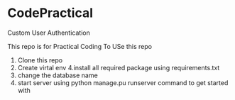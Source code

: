 # CodePractical
Custom User Authentication

This repo is for Practical Coding 
To USe this repo
1. Clone this repo
3. Create virtal env
4.install all required package using requirements.txt
5. change the database name
6. start server using python manage.pu runserver command to get started with
